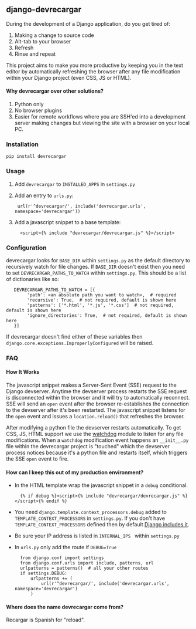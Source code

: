 ## django-devrecargar ##
During the development of a Django application, do you get tired of:

1. Making a change to source code
1. Alt-tab to your browser
1. Refresh
1. Rinse and repeat

This project aims to make you more productive by keeping you in the text editor by automatically refreshing the browser after any file modification within your Django project (even CSS, JS or HTML).

#### Why devrecargar over other solutions? ####
1. Python only
1. No browser plugins
1. Easier for remote workflows where you are SSH'ed into a development server making changes but viewing the site with a browser on your local PC.

### Installation ###
    
    pip install devrecargar

### Usage ###
1. Add `devrecargar` to `INSTALLED_APPS` in `settings.py`
1. Add an entry to `urls.py`:

        url(r'^devrecargar/', include('devrecargar.urls', namespace='devrecargar'))
1. Add a javascript snippet to a base template:

         <script>{% include "devrecargar/devrecargar.js" %}</script>

### Configuration ###
devrecargar looks for `BASE_DIR` within `settings.py` as the default directory to recursively watch for file changes. If `BASE_DIR` doesn't exist then you need to set `DEVRECARGAR_PATHS_TO_WATCH` within `settings.py`. This should be a list of dictionaries like so:

       DEVRECARGAR_PATHS_TO_WATCH = [{
            'path': <an absolute path you want to watch>,  # required
            'recursive': True,  # not required, default is shown here
            'patterns': ['*.html', '*.js', '*.css']  # not required, default is shown here
            'ignore_directories': True,  # not required, default is shown here
       }]
        
If devrecargar doesn't find either of these variables then `django.core.exceptions.ImproperlyConfigured` will be raised. 

### FAQ ####
#### How It Works ####
The javascript snippet makes a Server-Sent Event (SSE) request to the Django devserver. Anytime the devserver process restarts the SSE request is disconnected within the browser and it will try to automatically reconnect. SSE will send an `open` event after the browser re-establishes the connection to the devserver after it's been restarted.  The javascript snippet listens for the `open` event and issues a `location.reload()` that refreshes the browser.

After modifying a python file the devserver restarts automatically.  To get CSS, JS, HTML support we use the [watchdog](http://pythonhosted.org/watchdog/) module to listen for any file modifications. When a `watchdog` modification event happens an `__init__.py` file within the devrecargar project is "touched" which the devserver process notices because it's a python file and restarts itself, which triggers the SSE `open` event to fire.

#### How can I keep this out of my production environment? ####
* In the HTML template wrap the javascript snippet in a `debug` conditional. 

	    {% if debug %}<script>{% include "devrecargar/devrecargar.js" %}</script>{% endif %}
	    
* You need `django.template.context_processors.debug` added to `TEMPLATE_CONTEXT_PROCESSORS` in `settings.py`. If you don't have `TEMPLATE_CONTEXT_PROCESSORS` defined then by default [Django includes it](https://docs.djangoproject.com/en/1.9/ref/settings/#template-context-processors).
* Be sure your IP address is listed in `INTERNAL_IPS ` within `settings.py`
* In `urls.py` only add the route if `DEBUG=True`
 
        from django.conf import settings
        from django.conf.urls import include, patterns, url
        urlpatterns = patterns()  # all your other routes
        if settings.DEBUG:
            urlpatterns += (
                url(r'^devrecargar/', include('devrecargar.urls', namespace='devrecargar')
            )

#### Where does the name devrecargar come from? ####
Recargar is Spanish for "reload".
